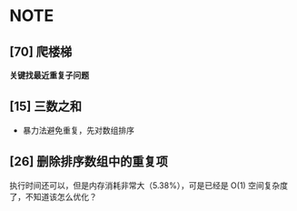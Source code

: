 # NOTE

## [70] 爬楼梯

**关键找最近重复子问题**

## [15] 三数之和

* 暴力法避免重复，先对数组排序

## [26] 删除排序数组中的重复项

执行时间还可以，但是内存消耗非常大（5.38%），可是已经是 O(1) 空间复杂度了，不知道该怎么优化？

